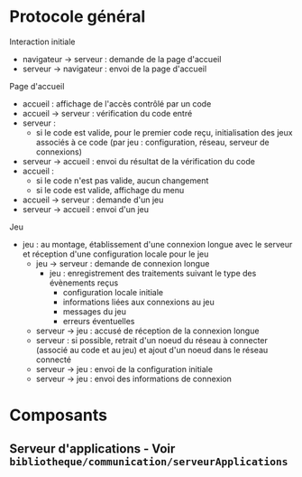 # Protocole général

Interaction initiale
- navigateur -> serveur : demande de la page d'accueil
- serveur -> navigateur : envoi de la page d'accueil 

Page d'accueil
- accueil : affichage de l'accès contrôlé par un code
- accueil -> serveur : vérification du code entré
- serveur : 
  - si le code est valide, pour le premier code reçu, initialisation des jeux associés à ce code (par jeu : configuration, réseau, serveur de connexions) 
- serveur -> accueil : envoi du résultat de la vérification du code
- accueil : 
  - si le code n'est pas valide, aucun changement
  - si le code est valide, affichage du menu
- accueil -> serveur : demande d'un jeu
- serveur -> accueil : envoi d'un jeu

Jeu
- jeu : au montage, établissement d'une connexion longue avec le serveur et réception d'une configuration locale pour le jeu
  - jeu -> serveur : demande de connexion longue
    - jeu : enregistrement des traitements suivant le type des évènements reçus
      - configuration locale initiale
      - informations liées aux connexions au jeu
      - messages du jeu
      - erreurs éventuelles
  - serveur -> jeu : accusé de réception de la connexion longue
  - serveur : si possible, retrait d'un noeud du réseau à connecter (associé au code et au jeu) et ajout d'un noeud dans le réseau connecté
  - serveur -> jeu : envoi de la configuration initiale 
  - serveur -> jeu : envoi des informations de connexion  

# Composants

Serveur d'applications - Voir `bibliotheque/communication/serveurApplications`
- 